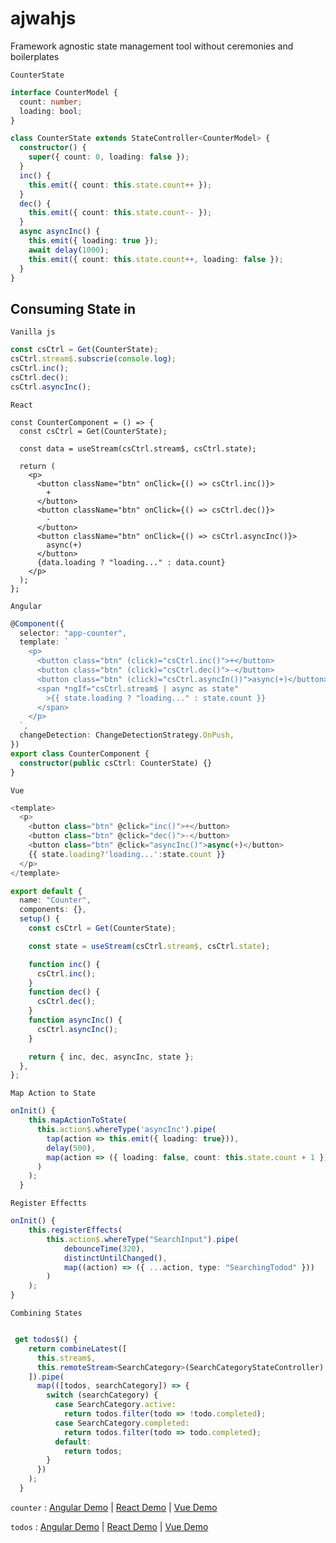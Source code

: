 # ajwahjs

Framework agnostic state management tool without ceremonies and boilerplates

`CounterState`

```ts
interface CounterModel {
  count: number;
  loading: bool;
}

class CounterState extends StateController<CounterModel> {
  constructor() {
    super({ count: 0, loading: false });
  }
  inc() {
    this.emit({ count: this.state.count++ });
  }
  dec() {
    this.emit({ count: this.state.count-- });
  }
  async asyncInc() {
    this.emit({ loading: true });
    await delay(1000);
    this.emit({ count: this.state.count++, loading: false });
  }
}
```

## Consuming State in

`Vanilla js`

```ts
const csCtrl = Get(CounterState);
csCtrl.stream$.subscrie(console.log);
csCtrl.inc();
csCtrl.dec();
csCtrl.asyncInc();
```

`React`

```tsx
const CounterComponent = () => {
  const csCtrl = Get(CounterState);

  const data = useStream(csCtrl.stream$, csCtrl.state);

  return (
    <p>
      <button className="btn" onClick={() => csCtrl.inc()}>
        +
      </button>
      <button className="btn" onClick={() => csCtrl.dec()}>
        -
      </button>
      <button className="btn" onClick={() => csCtrl.asyncInc()}>
        async(+)
      </button>
      {data.loading ? "loading..." : data.count}
    </p>
  );
};
```

`Angular`

```ts
@Component({
  selector: "app-counter",
  template: `
    <p>
      <button class="btn" (click)="csCtrl.inc()">+</button>
      <button class="btn" (click)="csCtrl.dec()">-</button>
      <button class="btn" (click)="csCtrl.asyncIn())">async(+)</button>
      <span *ngIf="csCtrl.stream$ | async as state"
        >{{ state.loading ? "loading..." : state.count }}
      </span>
    </p>
  `,
  changeDetection: ChangeDetectionStrategy.OnPush,
})
export class CounterComponent {
  constructor(public csCtrl: CounterState) {}
}
```

`Vue`

```ts
<template>
  <p>
    <button class="btn" @click="inc()">+</button>
    <button class="btn" @click="dec()">-</button>
    <button class="btn" @click="asyncInc()">async(+)</button>
    {{ state.loading?'loading...':state.count }}
  </p>
</template>

export default {
  name: "Counter",
  components: {},
  setup() {
    const csCtrl = Get(CounterState);

    const state = useStream(csCtrl.stream$, csCtrl.state);

    function inc() {
      csCtrl.inc();
    }
    function dec() {
      csCtrl.dec();
    }
    function asyncInc() {
      csCtrl.asyncInc();
    }

    return { inc, dec, asyncInc, state };
  },
};
```

`Map Action to State`

```ts
onInit() {
    this.mapActionToState(
      this.action$.whereType('asyncInc').pipe(
        tap(action => this.emit({ loading: true})),
        delay(500),
        map(action => ({ loading: false, count: this.state.count + 1 }))
      )
    );
  }
```

`Register Effectts`

```ts
onInit() {
    this.registerEffects(
        this.action$.whereType("SearchInput").pipe(
            debounceTime(320),
            distinctUntilChanged(),
            map((action) => ({ ...action, type: "SearchingTodod" }))
        )
    );
}
```

`Combining States`

```ts

 get todos$() {
    return combineLatest([
      this.stream$,
      this.remoteStream<SearchCategory>(SearchCategoryStateController)
    ]).pipe(
      map(([todos, searchCategory]) => {
        switch (searchCategory) {
          case SearchCategory.active:
            return todos.filter(todo => !todo.completed);
          case SearchCategory.completed:
            return todos.filter(todo => todo.completed);
          default:
            return todos;
        }
      })
    );
  }
```

`counter` : [Angular Demo](https://stackblitz.com/edit/angular-ajwah-counter?file=src%2Fapp%2Fapp.component.ts) | [React Demo](https://stackblitz.com/edit/react-ajwah-counter?file=index.tsx) | [Vue Demo](https://stackblitz.com/edit/vue-ajwah-counter?file=src%2FApp.vue)

`todos` : [Angular Demo](https://stackblitz.com/edit/angular-ajwah-test?file=src%2Fapp%2Fapp.component.ts) | [React Demo](https://stackblitz.com/edit/react-ts-cb9zfa?file=index.tsx) | [Vue Demo](https://stackblitz.com/edit/vue-ajwah-store?file=src%2FApp.vue)

